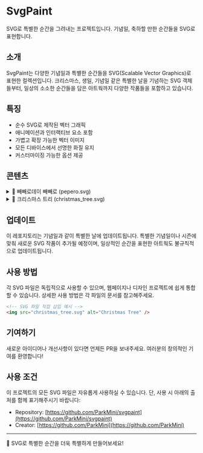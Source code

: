 # SvgPaint

SVG로 특별한 순간을 그려내는 프로젝트입니다. 기념일, 축하할 만한 순간들을 SVG로 표현합니다.

## 소개

SvgPaint는 다양한 기념일과 특별한 순간들을 SVG(Scalable Vector Graphics)로 표현한 컬렉션입니다. 크리스마스, 생일, 기념일 같은 특별한 날을 기념하는 SVG 객체들부터, 일상의 소소한 순간들을 담은 아트웍까지 다양한 작품들을 포함하고 있습니다.

## 특징

- 순수 SVG로 제작된 벡터 그래픽
- 애니메이션과 인터랙티브 요소 포함
- 가볍고 확장 가능한 벡터 이미지
- 모든 디바이스에서 선명한 화질 유지
- 커스터마이징 가능한 옵션 제공

## 콘텐츠

<details>
<summary>💝 빼빼로데이 빼빼로 (pepero.svg)</summary>

### 커스터마이징 옵션

- **title**
- `key`: value

</details>

<details>
<summary>🎄 크리스마스 트리 (christmas_tree.svg)</summary>

### 커스터마이징 옵션

- **title**
- `key`: value

</details>

## 업데이트

이 레포지토리는 기념일과 같이 특별한 날에 업데이트됩니다. 특별한 기념일이나 시즌에 맞춰 새로운 SVG 작품이 추가될 예정이며, 일상적인 순간을 표현한 아트웍도 불규칙적으로 업데이트됩니다.

## 사용 방법

각 SVG 파일은 독립적으로 사용할 수 있으며, 웹페이지나 디자인 프로젝트에 쉽게 통합할 수 있습니다. 상세한 사용 방법은 각 파일의 문서를 참고해주세요.

```html
<!-- SVG 파일 직접 삽입 예시 -->
<img src="christmas_tree.svg" alt="Christmas Tree" />
```

## 기여하기

새로운 아이디어나 개선사항이 있다면 언제든 PR을 보내주세요. 여러분의 창의적인 기여를 환영합니다!

## 사용 조건

이 프로젝트의 모든 SVG 파일은 자유롭게 사용하실 수 있습니다. 단, 사용 시 아래의 출처를 함께 표기해주시기 바랍니다:

- Repository: [https://github.com/ParkMini/svgpaint](https://github.com/ParkMini/svgpaint)
- Creator: [https://github.com/ParkMini](https://github.com/ParkMini)

---

🎨 SVG로 특별한 순간을 더욱 특별하게 만들어보세요!
